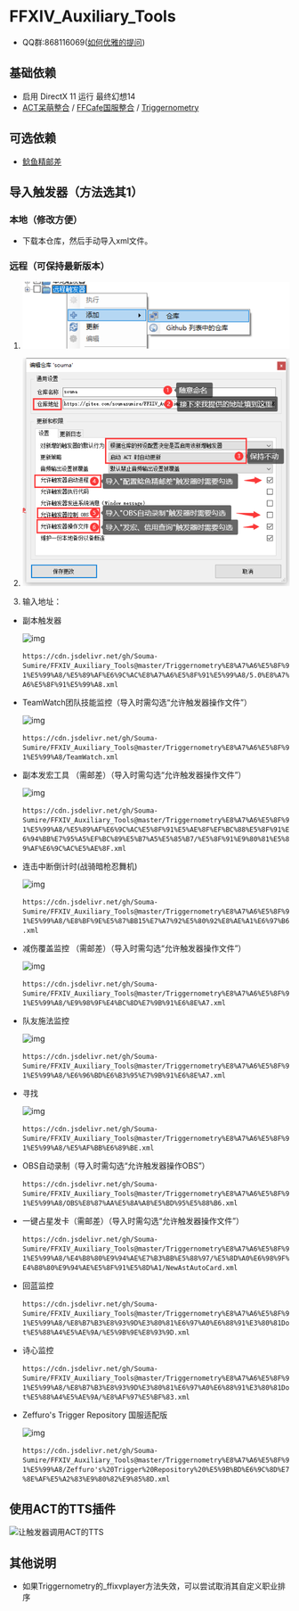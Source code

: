 # FFXIV_Auxiliary_Tools

- QQ群:868116069([如何优雅的提问](<http://www.360doc.com/content/19/1223/08/30422483_881502108.shtml>))
  
## 基础依赖

- 启用 DirectX 11 运行 最终幻想14
- [ACT呆萌整合](https://nga.178.com/read.php?tid=19019884) / [FFCafe国服整合](https://ffcafe.org/act/) / [Triggernometry](https://github.com/paissaheavyindustries/Triggernometry)

## 可选依赖

- [鲶鱼精邮差](https://github.com/Natsukage/PostNamazu)

## 导入触发器（方法选其1）

### 本地（修改方便）

- 下载本仓库，然后手动导入xml文件。

### 远程（可保持最新版本）

1. ![远程触发器](screenshots/远程触发器.png)
1. ![远程触发器导入](screenshots/远程触发器导入.png)

1. 输入地址：

- 副本触发器

  ![img](https://i.loli.net/2020/08/12/PWxzSBc5n2eD9Ek.gif)

  `https://cdn.jsdelivr.net/gh/Souma-Sumire/FFXIV_Auxiliary_Tools@master/Triggernometry%E8%A7%A6%E5%8F%91%E5%99%A8/%E5%89%AF%E6%9C%AC%E8%A7%A6%E5%8F%91%E5%99%A8/5.0%E8%A7%A6%E5%8F%91%E5%99%A8.xml`

- TeamWatch团队技能监控（导入时需勾选“允许触发器操作文件”）

  ![img](https://i.loli.net/2021/04/20/Fm2zHfg3yOoLCT5.png)

  `https://cdn.jsdelivr.net/gh/Souma-Sumire/FFXIV_Auxiliary_Tools@master/Triggernometry%E8%A7%A6%E5%8F%91%E5%99%A8/TeamWatch.xml`

- 副本发宏工具 （需邮差）（导入时需勾选“允许触发器操作文件”）

  ![img](https://i.loli.net/2020/08/12/PWxzSBc5n2eD9Ek.gif)

  `https://cdn.jsdelivr.net/gh/Souma-Sumire/FFXIV_Auxiliary_Tools@master/Triggernometry%E8%A7%A6%E5%8F%91%E5%99%A8/%E5%89%AF%E6%9C%AC%E5%8F%91%E5%AE%8F%EF%BC%88%E5%8F%91%E6%94%BB%E7%95%A5%EF%BC%89%E5%B7%A5%E5%85%B7/%E5%8F%91%E9%80%81%E5%89%AF%E6%9C%AC%E5%AE%8F.xml`

- 连击中断倒计时(战骑暗枪忍舞机)

  ![img](https://i.loli.net/2021/02/28/cGS4JKQknMfdqeN.gif)

  `https://cdn.jsdelivr.net/gh/Souma-Sumire/FFXIV_Auxiliary_Tools@master/Triggernometry%E8%A7%A6%E5%8F%91%E5%99%A8/%E8%BF%9E%E5%87%BB15%E7%A7%92%E5%80%92%E8%AE%A1%E6%97%B6.xml`

- 减伤覆盖监控 （需邮差）（导入时需勾选“允许触发器操作文件”）

  ![img](https://i.loli.net/2020/08/12/BEdyvV9g5CS7lpj.jpg)

  `https://cdn.jsdelivr.net/gh/Souma-Sumire/FFXIV_Auxiliary_Tools@master/Triggernometry%E8%A7%A6%E5%8F%91%E5%99%A8/%E9%98%9F%E4%BC%8D%E7%9B%91%E6%8E%A7.xml`

- 队友施法监控

  ![img](https://i.loli.net/2021/04/29/RLGho9x8b4wQvWU.png)

  `https://cdn.jsdelivr.net/gh/Souma-Sumire/FFXIV_Auxiliary_Tools@master/Triggernometry%E8%A7%A6%E5%8F%91%E5%99%A8/%E6%96%BD%E6%B3%95%E7%9B%91%E6%8E%A7.xml`

- 寻找

  ![img](https://i.loli.net/2020/03/16/BymPgVzOKJ174nL.gif)

  `https://cdn.jsdelivr.net/gh/Souma-Sumire/FFXIV_Auxiliary_Tools@master/Triggernometry%E8%A7%A6%E5%8F%91%E5%99%A8/%E5%AF%BB%E6%89%BE.xml`

- OBS自动录制（导入时需勾选“允许触发器操作OBS”）

  `https://cdn.jsdelivr.net/gh/Souma-Sumire/FFXIV_Auxiliary_Tools@master/Triggernometry%E8%A7%A6%E5%8F%91%E5%99%A8/OBS%E8%87%AA%E5%8A%A8%E5%BD%95%E5%88%B6.xml`

- 一键占星发卡（需邮差）（导入时需勾选“允许触发器操作文件”）

  `https://cdn.jsdelivr.net/gh/Souma-Sumire/FFXIV_Auxiliary_Tools@master/Triggernometry%E8%A7%A6%E5%8F%91%E5%99%A8/%E4%B8%80%E9%94%AE%E7%B3%BB%E5%88%97/%E5%8D%A0%E6%98%9F%E4%B8%80%E9%94%AE%E5%8F%91%E5%8D%A1/NewAstAutoCard.xml`

- 回蓝监控

  `https://cdn.jsdelivr.net/gh/Souma-Sumire/FFXIV_Auxiliary_Tools@master/Triggernometry%E8%A7%A6%E5%8F%91%E5%99%A8/%E8%B7%B3%E8%93%9D%E3%80%81%E6%97%A0%E6%88%91%E3%80%81Dot%E5%88%A4%E5%AE%9A/%E5%9B%9E%E8%93%9D.xml`

- 诗心监控

  `https://cdn.jsdelivr.net/gh/Souma-Sumire/FFXIV_Auxiliary_Tools@master/Triggernometry%E8%A7%A6%E5%8F%91%E5%99%A8/%E8%B7%B3%E8%93%9D%E3%80%81%E6%97%A0%E6%88%91%E3%80%81Dot%E5%88%A4%E5%AE%9A/%E8%AF%97%E5%BF%83.xml`

- Zeffuro's Trigger Repository 国服适配版

  ![img](https://i.loli.net/2020/09/27/ZaX4y9iCdRKtbB3.png)

  `https://cdn.jsdelivr.net/gh/Souma-Sumire/FFXIV_Auxiliary_Tools@master/Triggernometry%E8%A7%A6%E5%8F%91%E5%99%A8/Zeffuro's%20Trigger%20Repository%20%E5%9B%BD%E6%9C%8D%E7%8E%AF%E5%A2%83%E9%80%82%E9%85%8D.xml`

## 使用ACT的TTS插件

![让触发器调用ACT的TTS](screenshots/让触发器调用ACT的TTS.gif)

## 其他说明

- 如果Triggernometry的_ffixvplayer方法失效，可以尝试取消其自定义职业排序
